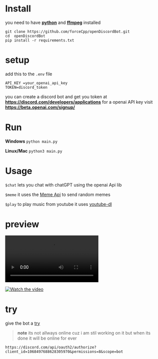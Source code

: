 # Install
you need to have **<a  href="https://www.python.org/">python</a>** and **<a  href="https://ffmpeg.org/download.html">ffmpeg</a>** installed

```
git clone https://github.com/forceCpp/openDiscordBot.git
cd  openDiscordBot
pip install -r requirements.txt
```

# setup

add this to the `.env` file

```
API_KEY =your_openai_api_key
TOKEN=discord_token
```
you can create a discord bot and get you token at **https://discord.com/developers/applications**
for a openai API key visit **https://beta.openai.com/signup/**

# Run 

**Windows**
`python main.py`

**Linux/Mac**
`python3 main.py`


# Usage
`$chat` lets you chat with chatGPT using the openai Api lib

`$meme` it uses the  <a  href="https://github.com/D3vd/Meme_Api">Meme Api</a>  to send random memes  

`$play` to play music from youtube it uses <a  href="https://github.com/ytdl-org/youtube-dl">youtube-dl</a>

# preview
<video src='https://raw.githubusercontent.com/forceCpp/openDiscordBot/main/preview/chat.mp4'></video>

[![Watch the video](https://github.com/forceCpp/openDiscordBot/blob/main/preview/meme.png)](https://raw.githubusercontent.com/forceCpp/openDiscordBot/main/preview/meme.mp4)

# try
give the bot a <a  href="https://discord.com/api/oauth2/authorize?client_id=1068497688628305970&permissions=8&scope=bot">try</a>
> **note** its not allways online cuz i am stil working on it
but when its done it will be online for ever

` https://discord.com/api/oauth2/authorize?client_id=1068497688628305970&permissions=8&scope=bot `